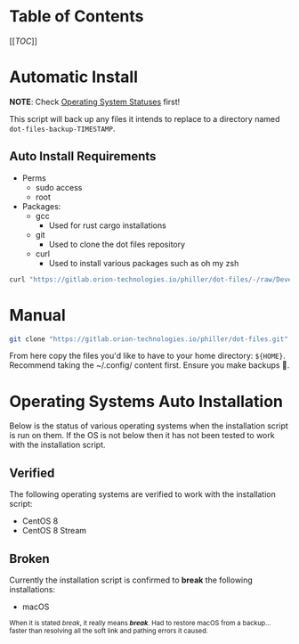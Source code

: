 # Table of Contents
[[_TOC_]]

# Automatic Install
**NOTE**: Check [Operating System Statuses](#operating-systems-auto-installation) first!

This script will back up any files it intends to replace to a directory named `dot-files-backup-TIMESTAMP`.

## Auto Install Requirements
- Perms
    - sudo access
    - root
- Packages:
    - gcc
        - Used for rust cargo installations
    - git
        - Used to clone the dot files repository
    - curl
        - Used to install various packages such as oh my zsh
```bash
curl "https://gitlab.orion-technologies.io/philler/dot-files/-/raw/Development/install.bash" | bash
```
# Manual
```bash
git clone "https://gitlab.orion-technologies.io/philler/dot-files.git" ph-dot-files && cd ph-dot-files
```
From here copy the files you'd like to have to your home directory: `${HOME}`. Recommend taking the ~/.config/
content first. Ensure you make backups 🙂.

# Operating Systems Auto Installation

Below is the status of various operating systems when the installation script is run on them. 
If the OS is not below then it has not been tested to work with the installation script.

## Verified
The following operating systems are verified to work with the installation script:
- CentOS 8
- CentOS 8 Stream

## Broken
Currently the installation script is confirmed to **break** the following installations:
- macOS

<sub>When it is stated *break*, it really means ***break***. Had to restore macOS from a backup... faster than
resolving all the soft link and pathing errors it caused.</sub>
